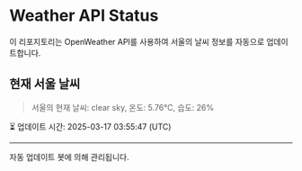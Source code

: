 
# Weather API Status

이 리포지토리는 OpenWeather API를 사용하여 서울의 날씨 정보를 자동으로 업데이트합니다.

## 현재 서울 날씨
> 서울의 현재 날씨: clear sky, 온도: 5.76°C, 습도: 26%

⏳ 업데이트 시간: 2025-03-17 03:55:47 (UTC)

---
자동 업데이트 봇에 의해 관리됩니다.
